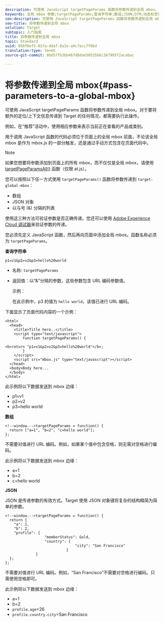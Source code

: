```yaml
---
description: 可使用 JavaScript targetPageParams 函数将参数传递到全局 mbox。对于要将额外的定位/上下文信息传递到 Target 的任何情况，都需要执行此操作。
keywords: 全局 mbox 参数;targetPageParams;查询字符串;数组;JSON;DTM;动态标签管理
seo-description: 可使用 JavaScript targetPageParams 函数将参数传递到全局 mbox。对于要将额外的定位/上下文信息传递到 Target 的任何情况，都需要执行此操作。
seo-title: 将参数传递到全局 mbox
solution: Target
subtopic: 入门指南
title: 将参数传递到全局 mbox
topic: Standard
uuid: 058f0ef5-037a-4daf-8a1e-a9c7ecc7f0bd
translation-type: tm+mt
source-git-commit: 8bd57fb3bb467d8dae50535b6c367995f2acabac

---
```



# 将参数传递到全局 mbox{#pass-parameters-to-a-global-mbox}

可使用 JavaScript targetPageParams 函数将参数传递到全局 mbox。对于要将额外的定位/上下文信息传递到 Target 的任何情况，都需要执行此操作。

例如，在“推荐”活动中，使用相应参数来表示当前正在查看的产品或类别。

用于调用 JavaScript 函数的代码必须位于页面上的全局 mbox 前面，不论该全局 mbox 是作为 mbox.js 的一部分触发，还是通过手动方式包含在页面代码中。

>[!NOTE]
>
>如果您想要将参数添加到页面上的所有 mbox，而不仅仅是全局 mbox，请使用 [targetPageParamsAll()](/help/c-implementing-target/c-implementing-target-for-client-side-web/targetpageparamsall.md) 函数（仅限 at.js）。

您可以按照以下任一方式使用 `targetPageParams()` 函数将参数传递到 `target-global-mbox`：

* 数组
* JSON 对象
* 以与号 (&amp;) 分隔的列表

使用这三种方法可验证参数是否正确传递。您还可以使用 [Adobe Experience Cloud 调试器](https://marketing.adobe.com/resources/help/en_US/sc/implement/debugger.html)来验证参数的传递。

您必须先定义 JavaScript 函数，然后再向页面中添加全局 mbox。函数名称必须为 `targetPageParams`。

**查询字符串**

```
p1=v1&p2=v2&p3=hello%20world
```

* 名称: `targetPageParams`
* 返回值：以“&amp;”分隔的参数，这些参数包含 URL 编码参数值。

   示例：

   在此示例中，p3 的值为 `hello world`，该值已进行 URL 编码。

下面显示了页面代码内容的一个示例：

```
<html> 
  <head> 
    <title>Title here..</title> 
    <script type="text/javascript"> 
        function targetPageParams() { 
           
<b>return "p1=v1&p2=v2&p3=hello%20world"</b>; 
        } 
    </script> 
    <script src="mbox.js" type="text/javascript"></script> 
  </head> 
  <body>Body here... 
  </body> 
</html>
```

此示例将以下数据发送到 mbox 边缘：

* p1=v1
* p2=v2
* p3=hello world

**数组**

```
<!--window.-->targetPageParams = function() { 
  return ["a=1", "b=2", "c=hello world"]; 
}; 
```

不需要对值进行 URL 编码。例如，如果某个值中包含空格，则无需对空格进行编码。

此示例将以下数据发送到 mbox 边缘：

* a=1
* b=2
* c=hello world

**JSON**

JSON 是传递参数的有效方式。Target 使用 JSON 对象键将复杂的结构精简为简单的参数。

```
<!--window.-->targetPageParams = function() { 
  return { 
    "a": 1, 
    "b": 2, 
    "profile": { 
                  "memberStatus": Gold, 
                  "country": { 
                                "city": "San Francisco" 
                            } 
              } 
  }; 
}; 
```

不需要对值进行 URL 编码。例如，“San Francisco”不需要对空格进行编码。只需使用空格即可。

此示例将以下数据发送到 mbox 边缘：

* a=1
* b=2
* `profile.age`=26
* `profile.country.city`=San Francisco